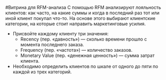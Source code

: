 
#Витрина для RFM-анализа
С помощью RFM анализируют лояльность клиентов: как часто, на какие суммы и когда в последний раз тот или иной клиент покупал что-то. На основе этого выбирают клиентские категории, на которые стоит направить маркетинговые усилия. 
- Присвойте каждому клиенту три значения:
   -	Recency (пер. «давность») — сколько времени прошло с момента последнего заказа.
   -	Frequency (пер. «частота») — количество заказов.
   - Monetary Value (пер. «денежная ценность») — сумма затрат клиента.
- Необходимо определить клиентов по шкале от одного до пяти по каждой из трех категорий.
